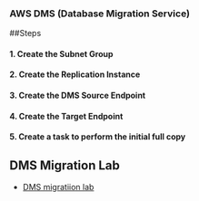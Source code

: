 
### AWS DMS (Database Migration Service)

##Steps
#### 1. Create the Subnet Group
#### 2. Create the Replication Instance
#### 3. Create the DMS Source Endpoint
#### 4. Create the Target Endpoint
#### 5. Create a task to perform the initial full copy

## DMS Migration Lab
- [DMS migratiion lab](https://catalog.us-east-1.prod.workshops.aws/workshops/976050cc-0606-4b23-b49f-ca7b8ac4b153/en-US/400/401/430-main-lab)
